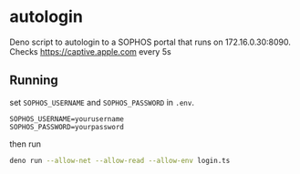 # autologin

Deno script to autologin to a SOPHOS portal that runs on 172.16.0.30:8090.
Checks https://captive.apple.com every 5s

## Running

set `SOPHOS_USERNAME` and `SOPHOS_PASSWORD` in `.env`.

```env
SOPHOS_USERNAME=yourusername
SOPHOS_PASSWORD=yourpassword
```

then run

```sh
deno run --allow-net --allow-read --allow-env login.ts
```

